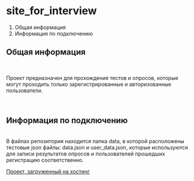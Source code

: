 # site_for_interview

1. Общая информация <br>
2. Информация по подключению

## Общая информация

<br>
<p>Проект предназначен для прохождения тестов и опросов, которые могут проходить только зарегистрированные и 
авторизованные пользователи.</p>
<br>

## Информация по подключению

<br>
В файлах репозитория находится папка data, в которой расположены тестовые json файлы: data.json и user_data.json,
которые используются для записи результатов опросов и пользователей прошедших регистрацию соответственно.  <br>

[Проект, загруженный на хостинг](http://survey.hostronavt.ru/)